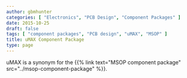 ```yaml
---
author: gbmhunter
categories: [ "Electronics", "PCB Design", "Component Packages" ]
date: 2015-10-25
draft: false
tags: [ "component packages", "PCB design", "uMAX", "MSOP" ]
title: uMAX Component Package
type: page
---
```


uMAX is a synonym for the {{% link text="MSOP component package" src="../msop-component-package" %}}.
